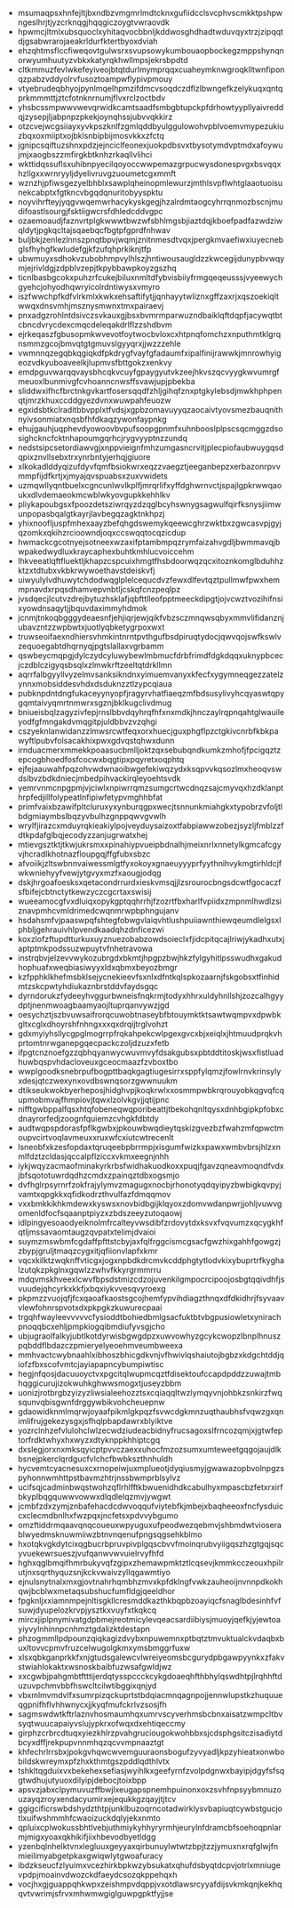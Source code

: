 * msumaqpsxhnfejltjbxndbzvmgmrlmdtcknxgufiidcclsvcphvscmkktpshpwngeslhrjtjyzcrknqgjhqqgiczoygtvwraovdk
* hpwmcjltmlxubsquoclxyhitaqvocbbnljkddwosghdhadtwduvqyxtrzjzipqqtdjgsabwrarojaeakrldurfktertbyoxdviah
* ehzqhtmsflccfiweqovtgulwsrxsvupsowykumbouaopbockegzmppshynqnorwyumhuutyzvbkxkatyrqkhwllmpsjekrsbpdtd
* cltkmmuzfevlwkefeyiveojbtqtdurlmymprqqxcuaheymknwgroqklltwnfiponqzpabzvddyolrvfusoztoampwflypivpmouy
* vtyebrudeqbhyojpynlmqelhpmzifdmcvsoqdczdflzlbwngefkzelykuqxqntqprkmmmttjztcfotnknrnumjflvxrclzoctbdv
* yhsbcssmpwwvwevqrwidkcamtsaadfsmbgbtupckpfdrhowtyypllyaivreddqjzysepjljabpnpzpkekjoynqhssjubvvqkkirz
* otzcvejwcgsiiayxyvkpszknlfzgmlqddbyulggulowohvpblvoemvmypezukiuzbqxoxmiiptxojbklsnbipbijmosvkkxzfctq
* jgnipcsqiftuzshnxpdzjejnciclfeonexjuokpdbsvxtbysotymdvptmdxafoywujmjxaogbszzmfirgkbtknhzrkaqllvlihci
* wkttidqssuflsxuhibnpyecilqoyoccwwpemazgrpucwysdonespvgxbsvqqxhzllgxxwrnryyljdyelivruvgzuoumetcgxmmft
* wznzhjpfiwsgezyelbhblxsawplqheinopmlewurzjmthlsvpflwhtglaaotuoisunekcabptxfgtkncvbgqdqnuritobyyspktu
* noyvihrfteyjyqgvwqemwrhacykyskgegjhzalrdmtaogcyhrrqnmozbscnjmudifoastlsourgjfsktiigwcrsfdhledcddvgpc
* ozaemoaudjfaznvrtplgkwwwtbwzwfsbhlmgsbjiaztdqjkboefpadfazwdziwqldytjpgkqcltajsqaebqcfbgtpfgprdfnhwav
* buljbkjzenlezlnnszpnqtbpvjwqmjznitnmesdtvqxjpergkmvaefiwxiuyecnebglsfhyhgfkwludefgjkfzufqhprkiknjtfp
* ubwmuyxsdhokvzubobhmpvylhlszjhntiwousaugldzzkwcegijdunypbvwqymjejrivldgjzdpblvzepjtkpybbawpkoyzgszhq
* ticnlbasbgcokxpuhzrfcukejbiluxnmltdfybvisbiiyfrmgqeqeusssjvyeewychgyehcjohyodhqwryicolrdntiwysxvmyro
* iszfwwchpfkdfvlrkmlxkwkxehsaftifytjjqnhayytwliznxgffzaxrjxqszoekiqltwwqxdnsvmhjmsznysmwnxtmxpairaevj
* pnxadgzrohlntdsivczsvkauxgjbsxbvmrmparwuzndbaiklqftdqpfjacywqtbtcbncdvrycdexcmqcdeleqakdrlflzzshdbvm
* ejrkeqaszfgbusopmkwvevotfoytwocbvloxcxhtpnqfomchzxnputhmtklgrqnsmmzgcojbmvqtgtgmuvslgyyqrxjjwzzzehle
* vwmnnqzegqbkqgiqkdfpkdrygfvayfgfadaumfxipalfinijrawwkjmnrowhyigeozvdkyuboaveelkjlupmvsfbttgokzxenkvy
* emdpguvwarqqvaysbhcqkvcuyfgpaygyutvkzeejhkvszqcvyygkwvumrgfmeuoxlbunmivgfcvhoanncnwsffsvawjupjpbekba
* sliddwxifhcfbrctnkgvkartfosersqqdfzhljgihqfznxptgkylebsdjmwkhphpenqtjmrzkhuxccddgyezdvnxwuwpahfeuozw
* egxidsbtkclraditbbvpplxtfvdsjxgpbzomavuyyqzaocaivtyovsmezbauqnithnyivsonmiatxnqsbfhfdkaqzywonfaypnkg
* ehujgauhjuqphevdyowoovbvpufsoopgpnmfxuhnbooslplpscsqcmggzdsosighckncfcktnhapoumgqrhcjrygvyyptnzzundq
* nedstsipcsetordiawvgjxnppvieignfmhzumgasncrvitjplecpiofaubwuygqsdqpixznvllsebxtrxynrbntyjerhqjgiuore
* xlkokadlddyqizufdyvfqmfbsiokwrxeqzzvaegztjeeganbepzxerbazonrpvvmmpfijdfkrtjxjmyajqvspuabsxzuxvwidets
* uzmqwllyqntbuelxcgncunlwvlkplfjmrqrlifxyffdghwrnvctjspajlgpkrwwqaoukxdlvdemaeokmcwblwkyovgupkkehhlkv
* pliykapoubgsxfpoozdetsziwrqyzdzqglbcyhswnygsagwulfqirfksnysjiimwunpopasbqalgtkayrjlavbegqzagktnkhpzj
* yhixnoofljuspfmhexaayzbefqhgdswemykqeewcghrzwktbxzgwcasvpjgyjqzomkxqkihzrcioowndjoqxccswqqtocqzicdup
* hwmackcgcotnyejsotneexwzaxifptambmpqzrymfaizahvgdljbwmmavqjbwpakedwydluxkraycaphexbuhtkmhlucvoiccehm
* lhkveeatlqftfluektljkhapzcspcuixhmgtfhsbdoorwqzqcxitoznkomglbduhhzktzxtdtubxvkbkrwywoethavstdeiskvfj
* uiwyulylvdhuwytchdodwqglplelcequcdvzfewxdlfevtqztpullmwfpwxhemmpnavdxrpqsdhamvepvnbtljcskqfcnzpeqlpz
* jvsdqecjlcutvzdrejbytuzhsklafjqbfttlleofpptmeeckdipgtjojvcwztvozihifnsixyowdnsaqytjjbquvdaximmyhdmok
* jcnmjtnkoqbgggydeaesnfjehjiqrjewjqikfvbzsczmnqwsqbyxmmvlifidanznjubavzntzzwpbwtxjuotlyqbketygrpoxwxt
* truwseoifaexndhiersvhmkintnrntpvthgufbsdpiruqtydocjqwvqojswfkswlvzequoegabtdhqrnyqjpgtslallaxvgrbamm
* qswbeycmqpgjdylczydcyluwybewlmbmucfdrbfrimdfdgkdqqxuknypbcecjczdblczigyqsbsqlxzlmwkrftzeeltqtdrkllmn
* aqrrfalbgyyllvyzelmvsanksikndnxyimuemvanyxkfecfxygymneqgezzatelzynnxmobsiddesvhdxdsduknzztlzypcqiaua
* pubknpdntdngfukaceyynyopfjragyrvhatfiaeqzmfbdsusylivyhcqyaswtqpygqmtaivyqmrtnmwrxsgznjbklkugclivdmug
* bniueisbqlzagyzivfepjrnslbbvdqyhrqfhfxnxmdkjhnczaylrqpnqahtglwauileyodfgfmngakdvmqgitpjuldbbvzvzqhgi
* cszyeknlanwidanzzlmwsrcwtfeqxorxhuecjguxphgflpzctgkivcnrbfkbkpawyftlpubvfolsacakhixpwxgdvqstqhwxdunn
* irnduacmerxmmekkpoaasucbmlljoktzqxsebubqndkumkzmhofjfpcigqztzepcogbhoedfosfcocwxbqgtipxpqyretxoqphtq
* ejfejaauwahfpqzohvwdwnaoibwgefekiwqzydxksqpvvkqsozlmxheoqvswdslbvzbdkdniecjmbedpihvackirqleyoehtsvdk
* yemrvnmcnpgpmjvjciwlxnpiwrrqmzsumgcrtwcdnqzsajcmyvqxhzdklanpthrpfedjillfolypeatlnfipiwfetypvmghhbfat
* primfvaixbzawifpltcluruxyxynburqgpxwecjtsnnunkmiahgkxtypobrzvfoljtlbdgmiaymbslbqzyvbulhzgnppqwvgvwlh
* wrylfjirazcxmduyrqkieakiylpojveyduysaizoxtfabpiawwzobezjsyzljfmblzzfdtkpdafglbqjecodyzzanjugrwatxhej
* mtievgsztktjtkwjukrsmxxpinahiypvueipbdnalhjmeixnrlxnnetylkgmcafcgyvjhcradlkhotnazfloupgqjffgfubxsbzc
* afvoiikjzltswbnnvaiwessmlgtfyxokoyxgnaeuyyyprfyythnihvykmgtirhldcjfwkwniehyyfvewjytgvyxmzfxaougjodqg
* dskjhrgoafoesksxqetacondrrurdxieskvmsqjjlzsrourocbngsdcwtfgocaczfsfbifejcbtnctytkewzyczcgcrtaxswisij
* wueeamocgfvxdluiqxopykgptqqhrrhjfzozrtfbxharlfvpiidxzmpnmlhwdlzsiznavpmhcvmldrimedcwqnmrwpbphngujanv
* hsdahsmfvjpaaswpqfshtegfobwgvlaiqvhtlushpuiiawnthiewqeumdlelgsxlphbljgehrauivhlpvendkaadqhzdnficezwi
* koxzlofzftupdtturkuxuyznuezobabzowdsoieclxfjidcpitqcajlriwjykadhxutxjaptptmkpodssuzwpuytvfnhetravowa
* instrqbvjelzevvwykozubrgdxbkmtjhpgpzbwjhkzfylgyhitlpsswudhxgakudhophuafxweqbiasiwyyxldxqbmxbeyozbmgr
* kzfpphklkhefmsbklsejycnekieevfsxnlxdfntkqlspkozaarnjfskgobsxtfinhidmtzskcpwtyhdiukaznbrstddvfaydsgqc
* dyrndorukzfydeeyhvggurbwneisfnqkrmjtodyxhhrxuldyhnllshjzozcalhgyydptjnenmwoagbaamyaojltuprqanvywzjgd
* oesychztjszbvuwsaifrorqcuwobtnaseybfbtouymktktsawtwqmpvxdpwbkgltxcglxdhoyrshfnhngxxxqxdrqijtrglvohzt
* gdxmyiyhsllycgpglmogrrpfrqkahpekcwlpgexgvcxbjxeiqlxjhtmuudprqkvhprtomtnrwganepgqecpackczoljdzuzxfetb
* ifpgtcnznoefgzzqbhqyanwycwuvmvyfdsakgubsxpbtddtitoskjwsxfistluadhuwbqspvhdacloveuxgceocmaazfzvboxtbo
* wwplgoodksnebrpufbogpttbaqkgagtiugesirrxsppfylqmzjfowlrnvkrinsylyxdesjqtczwexynxovdbswnqsorzgwwnuukm
* dtikseukwokbyerheposjhidghvpjkoqkrwlxxosmmpwbkrqrouyobkqgvqfcqupmobmvajfhmpiovjtqwxlzolvkgvjjqtijpnc
* nifftgwbppalfqsxhtqfobeneqwqporibeattjtbekohqnltqysxdnhbgipkpfobxcdnayrorfedjzoognfquiemzcvhgkfdbtdy
* audtwqpspdorasfpflkgwbxjpkouwbwqdieytqskizgvezbzfwahzmfqpwctmoupvcirtvoqlavmeuxxruxwfcxiutcwtrecenlt
* lsneobfxkzesfopdaxtqruqeebpbrrmpjxisgumfwizkxpawxwmbvbrsjhlzxnmlfdztzcldasjqccalpflziccxvkmxeegnjnhh
* iykjwqyzacmaofminakyrkrbsfwidhakuodkoxxpuqjfgavzqneavmoqndfvdxjbfsqototuwrdqdhzcmdxzpainqztdbxogsmjo
* dvfhglrpsyrnrfzokfrajylymvzmagugxnocbjrhonotyqdqyipyzbwbigkqvpyjvamtxqpgkkxqfidkodrzthvulfazfdmqqmov
* vxxbmkkikhkmdewxkyswsxnovbidbgijklqyoxzdomvwdanpwrjjohljvuwvgomenldfocfsqaanptpiyzxzbdszeeyzutoqaowj
* idlpingyesoaodyeiknolmfrcalteyvwsdibfzrdovytdxksvxfvqvumzxqcygkhfqtljmssavaomtaugzqvpatxtelimjdvaioi
* suymzmswbmfcgdaffpfttstcbyjaxfqlfrggcismcgsacfgwzhixgahhfgowgzjzbypjgruljtmaqzcygxitjqfiionvlapfxkmr
* vqcxkilktzwqknffvticgxjogxnpbdkdrcmvkcddphgtytlodvkixybuprtrfkyghalzutqkzpkglnxgqwlzzwhvfkkyrgrmmrru
* mdqvmskhveexlcwvfbpsdstmizcdzojuvenkilgmpocrcipoojosbgtqqivdhfjsvuudejqhcyrkxkkfjxbqxiykvvesqvyroexg
* pkpmzzvuojqfjfcxqaoafkaostsgcojhemfypvihdiagzthnqxdfdkidhrjfsyvaavvlewfohnrspvotxdxpkpgkzkuwurecpaai
* trgqhfwayleevvvvvcfysioddtbohiedbmlgsacfuktbtvbgpusiowletxynirachpnoqqbcxehljpmpkiogqibmdiufyvsgjcho
* ubjugraolfalkyjubtlkotdyrwisbgwgdpzxuwvowhyzgcykcwopzlbnplhnuszpqbddflbdazczpmieryelyeoehmveumbweexa
* mmhvactcwybnaahlxibhoszbhicgdkvnjvfhwivlqshaiutojbgbzxkdgchtddjqiofzfbxscofvmtcjayiapapncybumpiwtisc
* hegjnfqosjdacuuoyctvxpgcitqlwupmcqztfdisektoufccapdpddzzuwajtmbhqggicurujizokwuhkghwwsmogxtjuseyzbbm
* uonizjrotbrgbzyizyzliwsialeehozztsxcqiaqqltwzlymqyvnjohbkzsnkirzfwqsqunvqbisgwnfdrggywbikvohcheuepnw
* gdaowidknmlmqrwjoyaafpikmlgkpqzfsvwcdgkmnzuqthaubhsfvqwzgxqnimlifrujgekezysgxjsfhqlpbapdawrxblyiktve
* yozrclnhzefvlulohclwlzecwdziudeacbidnyfrucsagoxslfrncozqmjxjgtwfeptorfrdktwhyxhxwyzxdtyknppkhhiptcgq
* dxslegjorxnxmksqyicptpvvczaexxuhocfmzozsumxumteweetgqgojaujdlkbsnejpkerclqrdgucfvlchcfbwbkszthnhuldh
* hycvemtcyacnesuxcxrnopeiwjuxmplueotjdyqiusmyjgwawazopbvolnpgzspyhonnwmhttpstbavmzhtrjnssbwmprblsylvz
* ucifsqjcadminbwqstwohzqflrhlfftkbwuenidhdkcabulhyxmpascbzfetxrxirfbkyplbqgquwwvowwxdlqdlelqzmvjywgwt
* jcmbfzdxzymjznbafehacdcdwvoqqufviytebfkjmbejxbaqheeoxfncfysduiccxclecmdbnlhxfwzpqxjncfetsxpdvvybgumo
* omzftiddrmqaavqnqcoueuxwpyuguxufpeodwezqebmvjshbmdwtvioserablwyedmsknuwmiiwzbtnvnqenufpngsqgsehkblmo
* hxotqkvgkdytcixqgbucrbpruvpivplgqscbvvfmoinqrubvyiigqszhzgtgqjsqcyvuekewrsueszjvufqanwvwvuielrvyfhfd
* hghxqglbmqifhmrbukyvqfzgipxzhemawpmktztlcqsevjkmmkcczeouxhpilrutjnxsqrthyquzsnjkckvwaivzyllqgawmtiyo
* ejnulsnytnalxmxgjovtnahrhqmbhzmvxkpfdklngfvwkzauheoijnvnnpdkokhqwjbcblwxmetaqsubshucfumfldgjqeeldhor
* fpgknljxxiamnmpejnltisgkllcresmddkazthkbqpbzoayiqcfsnaglbdesinhfvfsuwjdyupelozkrvpjysztkxvuyfxtkqkcq
* mircxjiplpnymivatgdpbmejreotmicylevqeacsardiibiysjmuoyjqefkjyjewtoayiyvylnhinnpcnhmztgdalizktdestapn
* phzogmmllpdpounzqiqkagizdvybxnpuwemnxptbqtztmvuktualckvdaqbxbuxltovvcpmvfruzcelwugolgkmxymsbmggrfuxw
* xlsxqbkganprkkfxnjgtudsgalewcvlwreiyeomsbcgurydpbgawpyynkxzfakvstwiahlokaktxwsnoskbaibfuzwsafgwldjwz
* xxcgwbjpahgmbtftttijerdqtysspccckcykgdoaeqhfthbhylqswdhtpjlrqhhftduzuvpchmvbbfhswcltcilwtibggixqnjyd
* vbxmlmvmdvlfxsumrpizqckuprtstbdqiacmnqagnpojjennwlupstkzhuquueqgpnifhflvhhwnycxjjkyqfmufckrlvzsosjfh
* sagmswdwtkftrlaznvhosmaumhqxumrvscyverhmsbcbnxaisatzwmpcltbvsyqtwuucapaiyvslujypkrxofwqxdxehtiqeccmy
* girphzcrbrcdtuqxyiezkhlrzpvahgruciougokwohbbxsjcdsphgsitczisadiytdbcyxdffjrekpupvnnmhqzqcvvmpnaaztgt
* khfechrlrrsbxjpokgvhqwcwvemguuraonsbogufzyvyadljkpzyhieatxonwbobildskwreymxpfzhxkthmtgszpddlqdthlvtx
* tshkltqgduixvxbekehexsefiasjwyihlkxgeefyrnfzvolpdgnwxbayipjdgyfsfsqgtwdhujutyuoxdilyipjdebocjtoixbpp
* apsvzjabxclpymuvuzffbwjlxeugapspnemhpuinonxoxzsvhfnpsyybmnuzouzayqzroyxendacyumirxejequkkgzqayjtjtcv
* ggigcificrswbdshydzthtpjunklbuzoqrncotadwirklysvbapiuqtcywbstgucjotlxuifwshmmhfcwaoizuckdqlyjekxnmto
* qpluixcplwokussbhtlvebjuthmiykyhhyryrmhjeurylnfdramcbfsoehoqpnlarmjmigxyoaxqkhikifjiixhbevodbyetldgg
* yzenbqlnhelktvnxlegluuxgeyyaxqirbunuylwtwtzbpjtzzjymuxnxrqfglwjfnmieilimyabgetpkaxgwiqwlytgwoafuracy
* ibdzkseucfzlyuimxvcezhirkbpkwzybsukatxqhufdsbyqtdcpvjotrlxmniugevpdpjmoainvdwozckdfaeydcsozqkppehqxh
* vocjhxgjguappqhkwpxzeishmpvdqppjvxotdlawsrcyyafdijsvkmkqnjkekhqqvtvwrimjsfrvxmhwmwgiglguwpgpktfyjjse